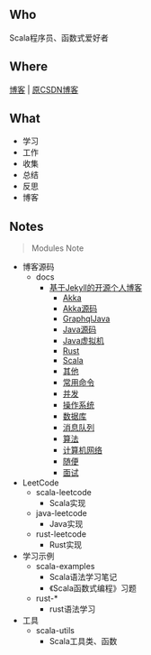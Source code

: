
## Who

Scala程序员、函数式爱好者

## Where

[博客](https://dreamylost.cn) |
[原CSDN博客](https://blog.csdn.net/qq_34446485) 

## What

* 学习 
* 工作
* 收集 
* 总结 
* 反思 
* 博客

## Notes

> Modules Note

* 博客源码
    - docs        
        - [基于Jekyll的开源个人博客](https://dreamylost.cn)
            - [Akka](./docs/_posts/Akka)
            - [Akka源码](./docs/_posts/Akka源码)
            - [GraphqlJava](./docs/_posts/GraphqlJava)
            - [Java源码](./docs/_posts/Java源码)
            - [Java虚拟机](./docs/_posts/Java虚拟机)
            - [Rust](./docs/_posts/Rust)
            - [Scala](./docs/_posts/Scala)
            - [其他](./docs/_posts/其他)
            - [常用命令](./docs/_posts/常用命令)
            - [并发](./docs/_posts/并发)
            - [操作系统](./docs/_posts/操作系统)
            - [数据库](./docs/_posts/数据库)
            - [消息队列](./docs/_posts/消息队列)
            - [算法](./docs/_posts/算法)
            - [计算机网络](./docs/_posts/计算机网络)
            - [随便](./docs/_posts/随笔)
            - [面试](./docs/_posts/面试)
* LeetCode
    - scala-leetcode 
        - Scala实现     
    - java-leetcode 
        - Java实现  
    - rust-leetcode 
        - Rust实现     
* 学习示例
    - scala-examples    
        - Scala语法学习笔记
        - 《Scala函数式编程》习题
    - rust-*      
        - rust语法学习
* 工具
    - scala-utils
        - Scala工具类、函数        